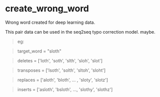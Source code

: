 # create_wrong_word

Wrong word created for deep learning data.

This pair data can be used in the seq2seq typo correction model. maybe.



>eg:

>target_word = "sloth"

>deletes = ['loth', 'soth', 'slth', 'sloh', 'slot']

>transposes = ['lsoth', 'solth', 'sltoh', 'sloht']

>replaces = ['aloth', 'bloth', ... , 'sloty', 'slotz']

>inserts = ['asloth', 'bsloth', ..., 'slothy', 'slothz']
